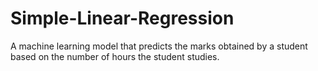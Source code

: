 # Simple-Linear-Regression
A machine learning model that predicts the marks obtained by a student based on the number of hours the student studies.

